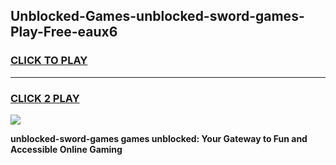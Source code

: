 
## Unblocked-Games-unblocked-sword-games-Play-Free-eaux6
<h3>
<a href="https://premium76.site?title=unblocked-sword-games&ref=21A">CLICK TO PLAY</a></h3>
<hr>

<h3>
<a href="https://premium76.site?title=unblocked-sword-games&ref=21A">CLICK 2 PLAY</a>
  
</h3>

<a href="https://premium76.site?title=unblocked-sword-games&ref=21A"><img src="https://clearcache.store/games.png"></a>


**unblocked-sword-games games unblocked: Your Gateway to Fun and Accessible Online Gaming**
